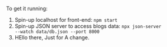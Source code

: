 To get it running:
1. Spin-up localhost for front-end: <code>npm start</code><br/>
2. Spin-up JSON server to access blogs data: <code>npx json-server --watch data/db.json --port 8000</code>
3. HEllo there, Just for A change.
